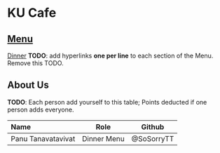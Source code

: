 # KU Cafe

## [Menu](Menu.md)
[Dinner](Menu.md#Dinner)
**TODO**: add hyperlinks **one per line** to each section of the Menu. Remove this TODO.


## About Us

**TODO**: Each person add yourself to this table; Points deducted if one person adds everyone.

| Name      | Role      | Github          |
|:----------|-----------|-----------------|
| Panu Tanavatavivat | Dinner Menu | @SoSorryTT |
